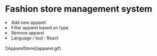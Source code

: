 <h1>Fashion store management system</h1>
<li>Add new apparel</li>
<li>Filter apparel based on type</li>
<li>Remove apparel</li>
<li>Language / tool : React</li>
<br/>
![ApparelStore](apparel.gif)

